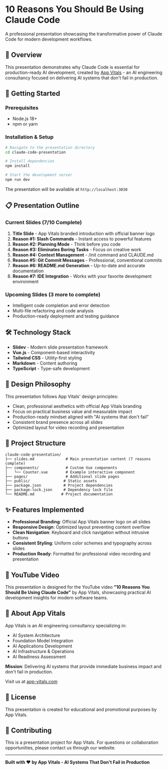 # 10 Reasons You Should Be Using Claude Code

A professional presentation showcasing the transformative power of Claude Code for modern development workflows.

## 🎯 Overview

This presentation demonstrates why Claude Code is essential for production-ready AI development, created by [App Vitals](https://app-vitals.com) - an AI engineering consultancy focused on delivering AI systems that don't fail in production.

## 🚀 Getting Started

### Prerequisites
- Node.js 18+ 
- npm or yarn

### Installation & Setup

```bash
# Navigate to the presentation directory
cd claude-code-presentation

# Install dependencies
npm install

# Start the development server
npm run dev
```

The presentation will be available at `http://localhost:3030`

## 📋 Presentation Outline

### Current Slides (7/10 Complete)

1. **Title Slide** - App Vitals branded introduction with official banner logo
2. **Reason #1: Slash Commands** - Instant access to powerful features
3. **Reason #2: Planning Mode** - Think before you code
4. **Reason #3: Eliminates Boring Tasks** - Focus on creative work
5. **Reason #4: Context Management** - /init command and CLAUDE.md
6. **Reason #5: Git Commit Messages** - Professional, conventional commits
7. **Reason #6: README.md Generation** - Up-to-date and accurate documentation
8. **Reason #7: IDE Integration** - Works with your favorite development environment

### Upcoming Slides (3 more to complete)

- Intelligent code completion and error detection
- Multi-file refactoring and code analysis
- Production-ready deployment and testing guidance

## 🛠 Technology Stack

- **Slidev** - Modern slide presentation framework
- **Vue.js** - Component-based interactivity
- **Tailwind CSS** - Utility-first styling
- **Markdown** - Content authoring
- **TypeScript** - Type-safe development

## 🎨 Design Philosophy

This presentation follows App Vitals' design principles:
- Clean, professional aesthetics with official App Vitals branding
- Focus on practical business value and measurable impact
- Production-ready mindset aligned with "AI systems that don't fail"
- Consistent brand presence across all slides
- Optimized layout for video recording and presentation

## 📁 Project Structure

```
claude-code-presentation/
├── slides.md              # Main presentation content (7 reasons complete)
├── components/            # Custom Vue components
│   └── Counter.vue        # Example interactive component
├── pages/                 # Additional slide pages
├── public/               # Static assets
├── package.json          # Project dependencies
├── package-lock.json     # Dependency lock file
└── README.md            # Project documentation
```

## ✨ Features Implemented

- **Professional Branding**: Official App Vitals banner logo on all slides
- **Responsive Design**: Optimized layout preventing content overflow
- **Clean Navigation**: Keyboard and click navigation without intrusive buttons
- **Consistent Styling**: Uniform color schemes and typography across slides
- **Production Ready**: Formatted for professional video recording and presentation

## 🎥 YouTube Video

This presentation is designed for the YouTube video **"10 Reasons You Should Be Using Claude Code"** by App Vitals, showcasing practical AI development insights for modern software teams.

## 🏢 About App Vitals

App Vitals is an AI engineering consultancy specializing in:
- AI System Architecture
- Foundation Model Integration  
- AI Applications Development
- AI Infrastructure & Operations
- AI Readiness Assessment

**Mission**: Delivering AI systems that provide immediate business impact and don't fail in production.

Visit us at [app-vitals.com](https://app-vitals.com)

## 📄 License

This presentation is created for educational and promotional purposes by App Vitals.

## 🤝 Contributing

This is a presentation project for App Vitals. For questions or collaboration opportunities, please contact us through our website.

---

**Built with ❤️ by App Vitals - AI Systems That Don't Fail in Production**